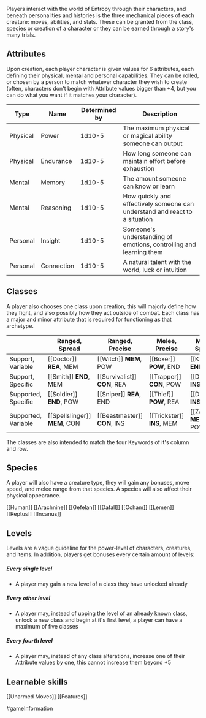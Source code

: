 Players interact with the world of Entropy through their characters, and beneath personalities and histories is the three mechanical pieces of each creature: moves, abilities, and stats. These can be granted from the class, species or creation of a character or they can be earned through a story's many trials.

## Attributes

Upon creation, each player character is given values for 6 attributes, each defining their physical, mental and personal capabilities. They can be rolled, or chosen by a person to match whatever character they wish to create (often, characters don't begin with Attribute values bigger than +4, but you can do what you want if it matches your character).

| Type     | Name       | Determined by | Description                                                                 |
| -------- | ---------- | ------------- | --------------------------------------------------------------------------- |
| Physical | Power      | 1d10-5        | The maximum physical or magical ability someone can output                  |
| Physical | Endurance  | 1d10-5        | How long someone can maintain effort before exhaustion                      |
| Mental   | Memory     | 1d10-5        | The amount someone can know or learn                                        |
| Mental   | Reasoning  | 1d10-5        | How quickly and effectively someone can understand and react to a situation |
| Personal | Insight    | 1d10-5        | Someone's understanding of emotions, controlling and learning them          |
| Personal | Connection | 1d10-5        | A natural talent with the world, luck or intuition                          |

## Classes

A player also chooses one class upon creation, this will majorly define how they fight, and also possibly how they act outside of combat. Each class has a major and minor attribute that is required for functioning as that archetype.

|                     | Ranged, Spread                | Ranged, Precise              | Melee, Precise             | Melee, Spread            |
| ------------------- | ----------------------------- | ---------------------------- | -------------------------- | ------------------------ |
| Support, Variable   | [[Doctor]] **REA**, MEM       | [[Witch]] **MEM**, POW       | [[Boxer]] **POW**, END     | [[Knight]] **END**, CON  |
| Support, Specific   | [[Smith]] **END**, MEM        | [[Survivalist]] **CON**, REA | [[Trapper]] **CON**, POW   | [[Dancer]] **INS**, END  |
| Supported, Specific | [[Soldier]] **END**, POW      | [[Sniper]] **REA**, END      | [[Thief]] **POW**, REA     | [[Duellist]] **INS**, REA |
| Supported, Variable | [[Spellslinger]] **MEM**, CON | [[Beastmaster]] **CON**, INS | [[Trickster]] **INS**, MEM | [[Zealot]] **MEM**, POW  |

The classes are also intended to match the four Keywords of it's column and row.

## Species

A player will also have a creature type, they will gain any bonuses, move speed, and melee range from that species. A species will also affect their physical appearance.

[[Human]]
[[Arachnine]]
[[Gefelan]]
[[Dafall]]
[[Ocham]]
[[Lemen]]
[[Reptus]]
[[Incanus]]

## Levels

Levels are a vague guideline for the power-level of characters, creatures, and items. In addition, players get bonuses every certain amount of levels:

##### Every single level
- A player may gain a new level of a class they have unlocked already

##### Every other level
- A player may, instead of upping the level of an already known class, unlock a new class and begin at it's first level, a player can have a maximum of five classes

##### Every fourth level
- A player may, instead of any class alterations, increase one of their Attribute values by one, this cannot increase them beyond +5


## Learnable skills

[[Unarmed Moves]]
[[Features]]

#gameInformation 